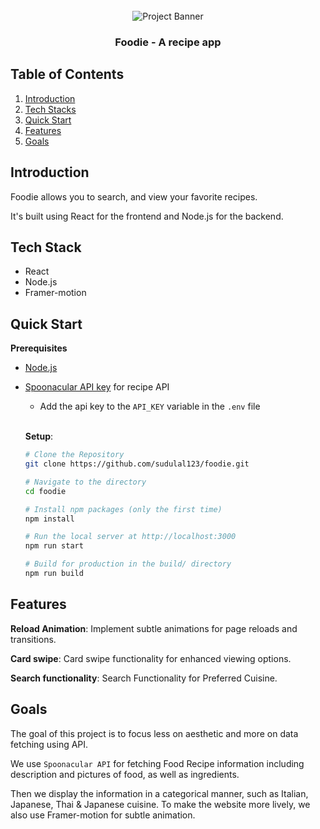 <div align="center">
  <br />
    <a>
      <img src="https://github.com/user-attachments/assets/f7afa488-afa0-4565-ae00-58f57c5bb52a" alt="Project Banner">
    </a>
  <br />
  <h3 align="center">Foodie - A recipe app</h3>
</div>

## <a name="table">Table of Contents</a>

1. [Introduction](#introduction)
2. [Tech Stacks](#tech-stacks)
3. [Quick Start](#quick-start)
4. [Features](#features)
5. [Goals](#goals)

## <a name="introduction"> Introduction </a>

Foodie allows you to search, and view your favorite recipes.

It's built using React for the frontend and Node.js for the backend.

## <a name="tech-stacks"> Tech Stack </a>

- React
- Node.js
- Framer-motion

## <a name="quick-start"> Quick Start </a>

**Prerequisites**

- [Node.js](https://nodejs.org/en)
- [Spoonacular API key](https://spoonacular.com/food-api) for recipe API
  - Add the api key to the `API_KEY` variable in the `.env` file

  <br/>

  **Setup**:

  ```bash
  # Clone the Repository
  git clone https://github.com/sudulal123/foodie.git

  # Navigate to the directory
  cd foodie

  # Install npm packages (only the first time)
  npm install

  # Run the local server at http://localhost:3000
  npm run start

  # Build for production in the build/ directory
  npm run build
  ```

## <a name="features"> Features </a>

**Reload Animation**: Implement subtle animations for page reloads and transitions. 

**Card swipe**: Card swipe functionality for enhanced viewing options.

**Search functionality**: Search Functionality for Preferred Cuisine.

## <a name="goals"> Goals </a>

The goal of this project is to focus less on aesthetic and more on data fetching using API. 

We use `Spoonacular API` for fetching Food Recipe information including description and pictures of food, as well as ingredients. 

Then we display the information in a categorical manner, such as Italian, Japanese, Thai & Japanese cuisine. To make the website more lively, we also use Framer-motion for subtle animation.

<!-- 
5. [To-do](#to-do)
## <a name="to-do"> To-do </a>
- [ ] TBD
- [ ] TBD
- [ ] TBD
-->
